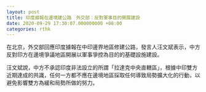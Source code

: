 ```yaml
---
layout: post
title: 印度據報在邊境建公路　外交部：反對軍事目的開展建設
date: 2020-09-29 17:30:07.000000000 +08:00
categories: rthk
---
```


在北京，外交部回應印度據報在中印邊界地區修建公路，發言人汪文斌表示，中方反對印方在邊境爭議地區開展以軍事爭控為目的的基礎設施建設。

汪文斌說，中方不承認印度非法設立的所謂「拉達克中央直轄區」，根據中印雙方近期達成的共識，任何一方都不應在邊境地區採取任何導致局勢擴大化的行動，以避免影響雙方為緩和局勢所做的努力。
